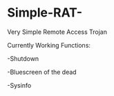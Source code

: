 # Simple-RAT-
Very Simple Remote Access Trojan 

Currently Working Functions:

-Shutdown

-Bluescreen of the dead

-Sysinfo



